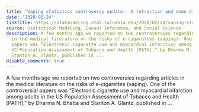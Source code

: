```yaml
---
title: 'Vaping statistics controversy update:  A retraction and some dispute'
date: '2020-02-24'
linkTitle: https://statmodeling.stat.columbia.edu/2020/02/24/vaping-statistics-controversy-update/
source: Statistical Modeling, Causal Inference, and Social Science
description: A few months ago we reported on two controversies regarding articles
  in the medical literature on the risks of e-cigarettes (vaping). One of the controversial
  papers was “Electronic cigarette use and myocardial infarction among adults in the
  US Population Assessment of Tobacco and Health [PATH],” by Dharma N. Bhatta and
  Stanton A. Glantz, published in ...
disable_comments: true
---
```

A few months ago we reported on two controversies regarding articles in the medical literature on the risks of e-cigarettes (vaping). One of the controversial papers was “Electronic cigarette use and myocardial infarction among adults in the US Population Assessment of Tobacco and Health [PATH],” by Dharma N. Bhatta and Stanton A. Glantz, published in ...